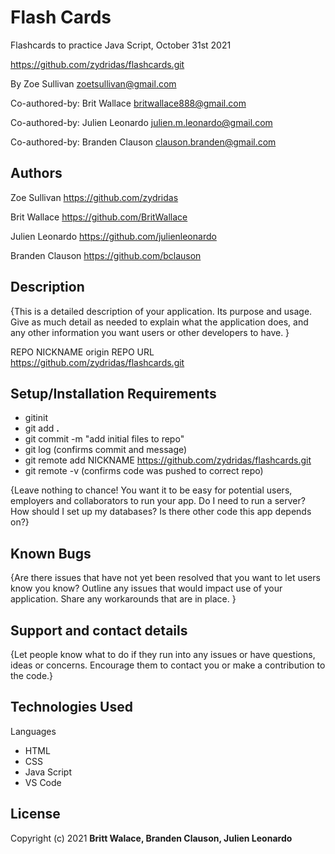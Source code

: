 # Flash Cards

Flashcards to practice Java Script, October 31st 2021

<https://github.com/zydridas/flashcards.git>

By Zoe Sullivan <zoetsullivan@gmail.com>

Co-authored-by: Brit Wallace <britwallace888@gmail.com>

Co-authored-by: Julien Leonardo <julien.m.leonardo@gmail.com>

Co-authored-by: Branden Clauson <clauson.branden@gmail.com>

## Authors

Zoe Sullivan <https://github.com/zydridas>

Brit Wallace <https://github.com/BritWallace>

Julien Leonardo <https://github.com/julienleonardo>

Branden Clauson <https://github.com/bclauson>

## Description

{This is a detailed description of your application. Its purpose and usage. Give as much detail as needed to explain what the application does, and any other information you want users or other developers to have. }

REPO NICKNAME origin
REPO URL <https://github.com/zydridas/flashcards.git>

## Setup/Installation Requirements

* gitinit
* git add **.**
* git commit -m "add initial files to repo"
* git log (confirms commit and message)
* git remote add NICKNAME <https://github.com/zydridas/flashcards.git>
* git remote -v (confirms code was pushed to correct repo)

{Leave nothing to chance! You want it to be easy for potential users, employers and collaborators to run your app. Do I need to run a server? How should I set up my databases? Is there other code this app depends on?}

## Known Bugs

{Are there issues that have not yet been resolved that you want to let users know you know? Outline any issues that would impact use of your application. Share any workarounds that are in place. }

## Support and contact details

{Let people know what to do if they run into any issues or have questions, ideas or concerns. Encourage them to contact you or make a contribution to the code.}

## Technologies Used

Languages

* HTML
* CSS
* Java Script
* VS Code

## License

Copyright (c) 2021 **Britt Walace, Branden Clauson, Julien Leonardo**
